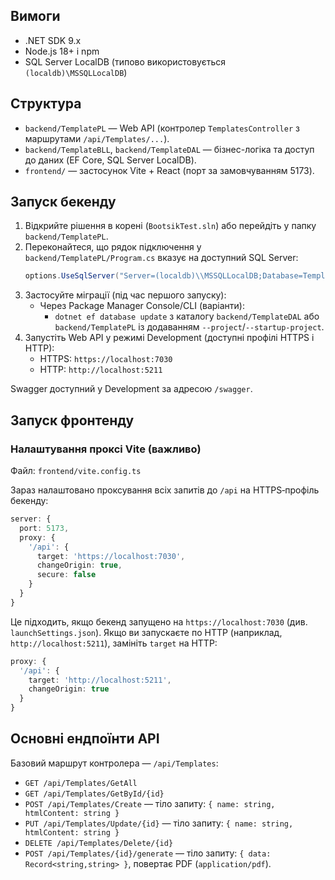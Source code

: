 
## Вимоги
- .NET SDK 9.x
- Node.js 18+ і npm
- SQL Server LocalDB (типово використовується `(localdb)\MSSQLLocalDB`)

## Структура
- `backend/TemplatePL` — Web API (контролер `TemplatesController` з маршрутами `/api/Templates/...`).
- `backend/TemplateBLL`, `backend/TemplateDAL` — бізнес-логіка та доступ до даних (EF Core, SQL Server LocalDB).
- `frontend/` — застосунок Vite + React (порт за замовчуванням 5173).

## Запуск бекенду
1. Відкрийте рішення в корені (`BootsikTest.sln`) або перейдіть у папку `backend/TemplatePL`.
2. Переконайтеся, що рядок підключення у `backend/TemplatePL/Program.cs` вказує на доступний SQL Server:
   ```csharp
   options.UseSqlServer("Server=(localdb)\\MSSQLLocalDB;Database=TemplatesDb;Trusted_Connection=True;");
   ```
3. Застосуйте міграції (під час першого запуску):
   - Через Package Manager Console/CLI (варіанти):
     - `dotnet ef database update` з каталогу `backend/TemplateDAL` або `backend/TemplatePL` із додаванням `--project`/`--startup-project`.
4. Запустіть Web API у режимі Development (доступні профілі HTTPS і HTTP):
   - HTTPS: `https://localhost:7030`
   - HTTP: `http://localhost:5211`

Swagger доступний у Development за адресою `/swagger`.

## Запуск фронтенду

### Налаштування проксі Vite (важливо)
Файл: `frontend/vite.config.ts`

Зараз налаштовано проксування всіх запитів до `/api` на HTTPS‑профіль бекенду:
```ts
server: {
  port: 5173,
  proxy: {
    '/api': {
      target: 'https://localhost:7030',
      changeOrigin: true,
      secure: false
    }
  }
}
```
Це підходить, якщо бекенд запущено на `https://localhost:7030` (див. `launchSettings.json`). Якщо ви запускаєте по HTTP (наприклад, `http://localhost:5211`), замініть `target` на HTTP:
```ts
proxy: {
  '/api': {
    target: 'http://localhost:5211',
    changeOrigin: true
  }
}
```

## Основні ендпоїнти API
Базовий маршрут контролера — `/api/Templates`:
- `GET /api/Templates/GetAll`
- `GET /api/Templates/GetById/{id}`
- `POST /api/Templates/Create` — тіло запиту: `{ name: string, htmlContent: string }`
- `PUT /api/Templates/Update/{id}` — тіло запиту: `{ name: string, htmlContent: string }`
- `DELETE /api/Templates/Delete/{id}`
- `POST /api/Templates/{id}/generate` — тіло запиту: `{ data: Record<string,string> }`, повертає PDF (`application/pdf`).